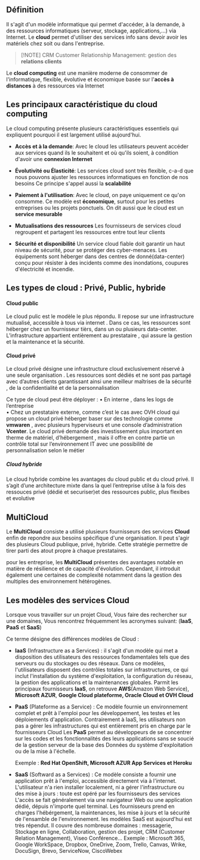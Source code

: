 ## Définition

Il s'agit d'un modèle informatique qui permet d'accéder, à la demande, à des ressources informatiques (serveur, stockage, applications,...) via Internet. 
Le **cloud** permet d'utiliser des services info sans devoir avoir les matériels chez soit ou dans l'entreprise. 


> [!NOTE] CRM
> Customer Relationship Management: gestion des **relations clients**

Le **cloud computing** est une manière moderne de consommer de l'informatique, flexible, évolutive et économique basée sur l'**accès à distances** à des ressources via Internet

## Les principaux caractéristique du cloud computing

Le cloud computing présente plusieurs caractéristiques essentiels qui expliquent pourquoi il est largement utilisé aujourd'hui.
- **Accès et à la demande**:
	Avec le cloud les utilisateurs peuvent accéder aux services quand ils le souhaitent et où qu'ils soient, à condition d'avoir une **connexion Internet**

- **Évolutivité ou Élasticité**:
	Les services cloud sont très flexible, c-a-d que nous pouvons ajuster les ressources informatiques en fonction de nos besoins
	Ce principe s'appel aussi la **scalabilité**

- **Paiement à l'utilisation**:
	Avec le cloud, on paye uniquement ce qu'on consomme.
	Ce modèle est **économique**, surtout pour les petites entreprises ou les projets ponctuels. On dit aussi que le cloud est un **service mesurable** 

-  **Mutualisations des ressources** 
	Les fournisseurs de services cloud regroupent et partagent les ressources entre tout leur clients

- **Sécurité et disponibilité**
	Un service cloud fiable doit garantir un haut niveau de sécurité, pour se protéger des cyber-menaces.
	Les équipements sont héberger dans des centres de donné(data-center) conçu pour résister à des incidents comme des inondations, coupures d'électricité et incendie.


## Les types de cloud : Privé, Public, hybride
#### Cloud public

Le cloud pulic est le modèle le plus répondu.
Il repose sur une infrastructure mutualisé, accessible à tous via internet . Dans ce cas, les ressources sont héberger chez un fournisseur tièrs, dans un ou plusieurs data-center. L’infrastructure appartient entièrement au prestataire , qui assure la gestion et la maintenance et la sécurité.

#### Cloud privé

Le cloud privé désigne une infrastructure cloud exclusivement réservé à une seule organisation .
Les ressources sont dédiés et ne sont pas partagé avec d’autres clients garantissant ainsi une meilleur maîtrises de la sécurité , de la confidentialité et de la personnalisation

Ce type de cloud peut être déployer : 
• En interne , dans les logs de l’entreprise  
• Chez un prestataire externe, comme c’est le cas avec  OVH cloud qui propose un cloud privé héberger baser sur des technologie comme **vmwaren** , avec plusieurs hyperviseurs et une console d’administration **Vcenter**. Le cloud privé demande des investissement plus important en therme de matériel, d’hébergement , mais il offre en contre partie un contrôle total sur l’environnement IT avec une possibilité de personnalisation  selon le métier

##### Cloud hybride

Le cloud hybride combine les avantages du cloud public et du cloud privé. Il s’agit d’une architecture mixte dans la quel l’entreprise utilse à la fois des ressouces privé (dédié et securiser)et des ressources public, plus flexibes et evolutive


##  MultiCloud

Le **MultiCloud** consiste a utilisé plusieurs fournisseurs des services **Cloud** enfin de repondre aux besoins spécifique d'une organisation. Il peut s'agir des plusieurs Cloud publique, privé, hybride. Cette stratégie permettre de tirer parti des atout propre à chaque prestataires.

pour les entreprise, les **MultiCloud** présentes des avantages notable en matière de résilience et de capacité d'évolution. Cependant, il introduit également une certaines de complexité notamment dans la gestion des multiples des environnement hétérogènes.

## Les modèles des services Cloud

Lorsque vous travailler sur un projet Cloud, Vous faire des rechercher sur une domaines, Vous rencontrez fréquemment les acronymes suivant: (**IaaS**, **PaaS** et **SaaS**)

Ce terme désigne des différences modèles de Cloud :

- **IaaS** (Infrastructure as a Services) : 
	il s'agit d'un modèle qui met a disposition des utilisateurs des ressources fondamentales tels que des serveurs ou du stockages ou des réseaux. Dans ce modèles, l'utilisateurs disposent des contrôles totales sur infrastructures, ce qui inclut l'installation du système d'exploitation, la configuration du réseau, la gestion des applications et la maintenances globales.
	Parmit les principaux fournisseurs **IaaS**, on retrouve **AWS**(Amazon Web Service), **Microsoft AZUR**, **Google Cloud plateforme, Oracle Cloud et OVH Cloud**


- **PaaS** (Plateforme as a Service) : 
	Ce modèle fournie un environnement complet et prêt à l'emploi pour les développement, les testes et les déploiements d'application. Contrairement à IaaS, les utilisateurs non pas a gérer les infrastructures qui est entièrement pris en charge par le fournisseurs Cloud
	Les **PaaS** permet au développeurs de se concentrer sur les codes et les fonctionnalités des leurs applications sans se soucié de la gestion serveur de la base des Données du système d'exploitation ou de la mise à l'échelle.
	
	Exemple : **Red Hat OpenShift, Microsoft AZUR App Services et Heroku**

- **SaaS** (Softward as a Services) :
	Ce modèle consiste a fournir une application prêt à l'emploi, accessible directement via à l'internet. L'utilisateur n'a rien installer localement, ni a gérer l'infrastructure ou des mise à jours : toute est opéré par les fournisseurs des services
	L'accès se fait généralement via une navigateur Web ou une application dédié, dépuis n'importe quel terminal. Les fournisseurs prend en charges l'hébérgement, la maintenances, les mise à jours et la sécurité de l'ensamble de l'environnement. les modèles SaaS est aujourd'hui est très répendut. Il couvre des nombreuse domaines : messagerie, Stockage en ligne, Collaboration, gestion des projet, CRM (Customer Relation Management), Viseo Conférence...
	Exemple : Microsoft 365, Google WorkSpace, Dropbox, OneDrive, Zoom, Trello, Canvas, Wrike, DocuSign, Brevo, ServiceNow, CiscoWebex
